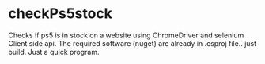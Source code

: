 # checkPs5stock

Checks if ps5 is in stock on a website using ChromeDriver and selenium Client side api. The required software (nuget) are already in .csproj file.. just build.
Just a quick program.
